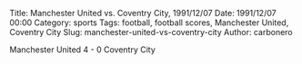 Title: Manchester United vs. Coventry City, 1991/12/07
Date: 1991/12/07 00:00
Category: sports
Tags: football, football scores, Manchester United, Coventry City
Slug: manchester-united-vs-coventry-city
Author: carbonero


Manchester United 4 - 0 Coventry City
